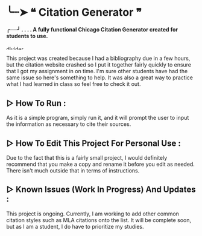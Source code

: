 # ╰┈➤ ❝ Citation Generator ❞

#### ╭──╯ . . . . A fully functional Chicago Citation Generator created for students to use.


<img src="https://media.tenor.com/KtGWGRY4lMkAAAAC/line.gif" alt="divider" width="650" height="10">

This project was created because I had a bibliography due in a few hours, but the citation website crashed so I put it together fairly quickly to ensure that I got my assignment in on time. I'm sure other students have had the same issue so here's something to help. It was also a great way to practice what I had learned in class so feel free to check it out.

## ▷ How To Run :
As it is a simple program, simply run it, and it will prompt the user to input the information as necessary to cite their sources.

## ▷ How To Edit This Project For Personal Use :
Due to the fact that this is a fairly small project, I would definitely recommend that you make a copy and rename it before you edit as needed. There isn't much outside that in terms of instructions.

## ▷ Known Issues (Work In Progress) And Updates :
This project is ongoing. Currently, I am working to add other common citation styles such as MLA citations onto the list. It will be complete soon, but as I am a student, I do have to prioritize my studies.
